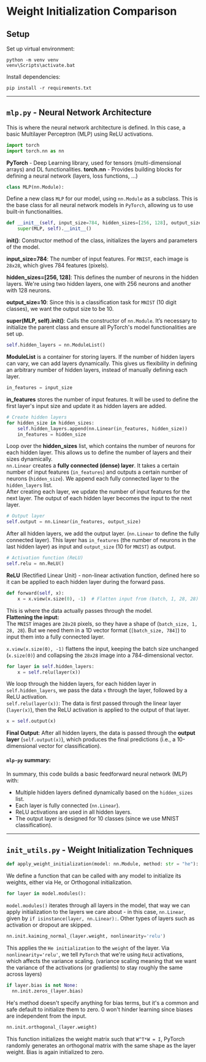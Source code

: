 # Weight Initialization Comparison

## Setup

Set up virtual environment:
```shell
python -m venv venv
venv\Scripts\activate.bat
```

Install dependencies:
```shell
pip install -r requirements.txt
```

---

## `mlp.py` - Neural Network Architecture

This is where the neural network architecture is defined. In this case, a basic Multilayer Perceptron (MLP) using ReLU activations.

```py
import torch
import torch.nn as nn
```
<b>PyTorch</b> - Deep Learning library, used for tensors (multi-dimensional arrays) and DL functionalities.
<b>torch.nn</b> - Provides building blocks for defining a neural network (layers, loss functions, ...)


```py
class MLP(nn.Module):
```
Define a new class `MLP` for our model, using `nn.Module` as a subclass. This is the base class for all neural network models in `PyTorch`, allowing us to use built-in functionalities.

```py
def __init__(self, input_size=784, hidden_sizes=[256, 128], output_size=10):
    super(MLP, self).__init__()
```
<b>__init__()</b>: Constructor method of the class, initializes the layers and parameters of the model.

<b>input_size=784</b>: The number of input features. For `MNIST`, each image is `28x28`, which gives 784 features (pixels).

<b>hidden_sizes=[256, 128]</b>: This defines the number of neurons in the hidden layers. We're using two hidden layers, one with 256 neurons and another with 128 neurons.

<b>output_size=10</b>: Since this is a classification task for `MNIST` (10 digit classes), we want the output size to be 10.

<b>super(MLP, self).__init__()</b>: Calls the constructor of `nn.Module`. It’s necessary to initialize the parent class and ensure all PyTorch's model functionalities are set up.

```py
self.hidden_layers = nn.ModuleList()
```
<b>ModuleList</b> is a container for storing layers. If the number of hidden layers can vary, we can add layers dynamically. This gives us flexibility in defining an arbitrary number of hidden layers, instead of manually defining each layer.

```py
in_features = input_size
```
<b>in_features</b> stores the number of input features. It will be used to define the first layer's input size and update it as hidden layers are added.

```py
# Create hidden layers
for hidden_size in hidden_sizes:
    self.hidden_layers.append(nn.Linear(in_features, hidden_size))
    in_features = hidden_size
```
Loop over the <b>hidden_sizes</b> list, which contains the number of neurons for each hidden layer. This allows us to define the number of layers and their sizes dynamically.  
`nn.Linear` creates a <b>fully connected (dense) layer</b>. It takes a certain number of input features (`in_features`) and outputs a certain number of neurons (`hidden_size`). We append each fully connected layer to the `hidden_layers` list.  
After creating each layer, we update the number of input features for the next layer. The output of each hidden layer becomes the input to the next layer.

```py
# Output layer
self.output = nn.Linear(in_features, output_size)
```
After all hidden layers, we add the output layer. (`nn.Linear` to define the fully connected layer). This layer has `in_features` (the number of neurons in the last hidden layer) as input and `output_size` (10 for `MNIST`) as output.

```py
# Activation function (ReLU)
self.relu = nn.ReLU()
```
<b>ReLU</b> (Rectified Linear Unit) - non-linear activation function, defined here so it can be applied to each hidden layer during the forward pass.

```py
def forward(self, x):
    x = x.view(x.size(0), -1)  # Flatten input from (batch, 1, 28, 28) → (batch, 784)
```
This is where the data actually passes through the model.  
<b>Flattening the input:</b>  
The `MNIST` images are `28x28` pixels, so they have a shape of (`batch_size, 1, 28, 28`). But we need them in a 1D vector format (`[batch_size, 784]`) to input them into a fully connected layer.

`x.view(x.size(0), -1)` flattens the input, keeping the batch size unchanged (`x.size(0)`) and collapsing the `28x28` image into a 784-dimensional vector.

```py
for layer in self.hidden_layers:
    x = self.relu(layer(x))
```
We loop through the hidden layers, for each hidden layer in `self.hidden_layers`, we pass the data `x` through the layer, followed by a ReLU activation.  
`self.relu(layer(x))`: The data is first passed through the linear layer (`layer(x)`), then the ReLU activation is applied to the output of that layer.

```py
x = self.output(x)
```
<b>Final Output</b>: After all hidden layers, the data is passed through the <b>output layer</b> (`self.output(x)`), which produces the final predictions (i.e., a 10-dimensional vector for classification).

#### `mlp-py` summary:
In summary, this code builds a basic feedforward neural network (MLP) with:

- Multiple hidden layers defined dynamically based on the `hidden_sizes` list.
- Each layer is fully connected (`nn.Linear`).
- ReLU activations are used in all hidden layers.
- The output layer is designed for 10 classes (since we use MNIST classification).

---

## `init_utils.py` - Weight Initialization Techniques

```py
def apply_weight_initialization(model: nn.Module, method: str = "he"):
```
We define a function that can be called with any model to initialize its weights, either via He, or Orthogonal initialization.

```py
for layer in model.modules():
```
`model.modules()` iterates through all layers in the model, that way we can apply initialization to the layers we care about - in this case, `nn.Linear`, given by `if isinstance(layer, nn.Linear):`. Other types of layers such as activation or dropout are skipped.

```py
nn.init.kaiming_normal_(layer.weight, nonlinearity='relu')
```
This applies the `He initialization` to the `weight` of the layer. Via `nonlinearity='relu'`, we tell `PyTorch` that we're using `ReLU` activations, which affects the variance scaling. (variance scaling meaning that we want the variance of the activations (or gradients) to stay roughly the same across layers)

```py
if layer.bias is not None:
  nn.init.zeros_(layer.bias)
```
He's method doesn't specify anything for bias terms, but it's a common and safe default to initialize them to zero. 0 won't hinder learning since biases are independent from the input.  

```py
nn.init.orthogonal_(layer.weight)
```
This function initializes the weight matrix such that `W^T*W = I`, PyTorch randomly generates an orthogonal matrix with the same shape as the layer weight. Bias is again initialized to zero.